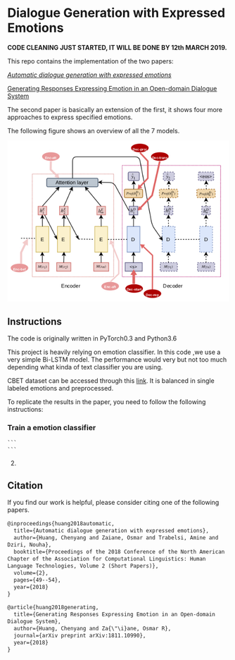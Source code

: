 # Dialogue Generation with Expressed Emotions

**CODE CLEANING JUST STARTED, IT WILL BE DONE BY 12th MARCH 2019.**

This repo contains the implementation of the two papers:

[*Automatic dialogue generation with expressed emotions*](http://www.aclweb.org/anthology/N18-2008)


[Generating Responses Expressing Emotion in an Open-domain Dialogue System](https://conversations2018.files.wordpress.com/2018/10/conversations_2018_paper_9_preprint2.pdf)

The second paper is basically an extension of the first, it shows four more approaches to express specified emotions. 

The following figure shows an overview of all the 7 models. 

![models](img/models.jpg)

## Instructions
The code is originally written in PyTorch0.3 and Python3.6

This project is heavily relying on emotion classifier. In this code ,we use a very simple Bi-LSTM model. The performance would very but not too much depending what kinda of text classifier you are using.

CBET dataset can be accessed through this [link](https://github.com/chenyangh/CBET-dataset). It is balanced in single labeled emotions and preprocessed. 

To replicate the results in the paper, you need to follow the following instructions:


### Train a emotion classifier 
    ``` 
    ``` 

2.

## Citation
If you find our work is helpful, please consider citing one of the following papers.

```
@inproceedings{huang2018automatic,
  title={Automatic dialogue generation with expressed emotions},
  author={Huang, Chenyang and Zaiane, Osmar and Trabelsi, Amine and Dziri, Nouha},
  booktitle={Proceedings of the 2018 Conference of the North American Chapter of the Association for Computational Linguistics: Human Language Technologies, Volume 2 (Short Papers)},
  volume={2},
  pages={49--54},
  year={2018}
}
``` 


```
@article{huang2018generating,
  title={Generating Responses Expressing Emotion in an Open-domain Dialogue System},
  author={Huang, Chenyang and Za{\"\i}ane, Osmar R},
  journal={arXiv preprint arXiv:1811.10990},
  year={2018}
}
```

